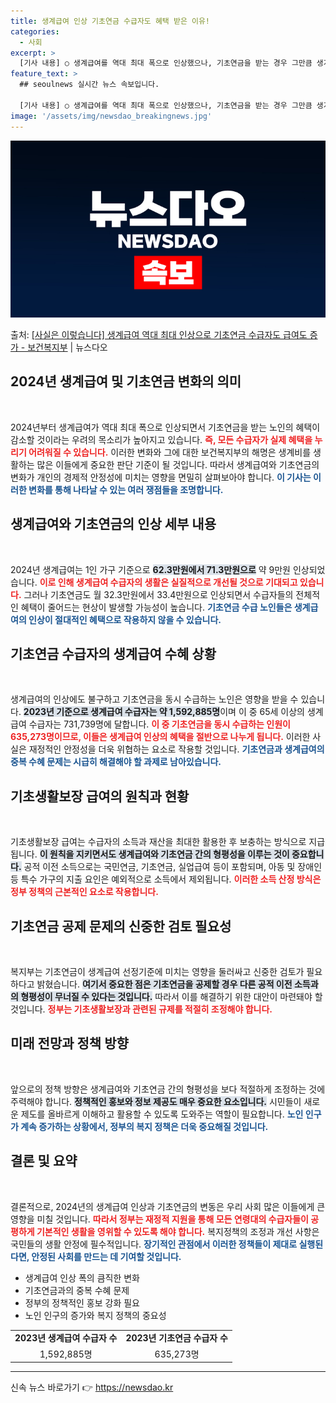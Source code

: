 ```yaml
---
title: 생계급여 인상 기초연금 수급자도 혜택 받은 이유!
categories:
  - 사회
excerpt: >
  [기사 내용] ○ 생계급여를 역대 최대 폭으로 인상했으나, 기초연금을 받는 경우 그만큼 생계급여가 줄어들어 …
feature_text: >
  ## seoulnews 실시간 뉴스 속보입니다.

  [기사 내용] ○ 생계급여를 역대 최대 폭으로 인상했으나, 기초연금을 받는 경우 그만큼 생계급여가 줄어들어 …
image: '/assets/img/newsdao_breakingnews.jpg'
---
```


![뉴스다오 속보](/assets/img/newsdao_breakingnews.jpg)

<p>출처: <a href="https://newsdao.kr/1780" rel="dofollow">[사실은 이렇습니다] 생계급여 역대 최대 인상으로 기초연금 수급자도 급여도 증가 - 보건복지부</a> | 뉴스다오</p>

<h2 data-ke-size="size26">2024년 생계급여 및 기초연금 변화의 의미</h2>

<p data-ke-size="size16">&nbsp;</p>

2024년부터 생계급여가 역대 최대 폭으로 인상되면서 기초연금을 받는 노인의 혜택이 감소할 것이라는 우려의 목소리가 높아지고 있습니다. <b><span style="color: #ee2323;">즉, 모든 수급자가 실제 혜택을 누리기 어려워질 수 있습니다.</span></b> 이러한 변화와 그에 대한 보건복지부의 해명은 생계비를 생활하는 많은 이들에게 중요한 판단 기준이 될 것입니다. 따라서 생계급여와 기초연금의 변화가 개인의 경제적 안정성에 미치는 영향을 면밀히 살펴보아야 합니다. <b><span style="color: #1a5490;">이 기사는 이러한 변화를 통해 나타날 수 있는 여러 쟁점들을 조명합니다.</span></b>

<h2 data-ke-size="size26">생계급여와 기초연금의 인상 세부 내용</h2>

<p data-ke-size="size16">&nbsp;</p>

2024년 생계급여는 1인 가구 기준으로 <b><span style="background-color: #21538527;">62.3만원에서 71.3만원으로</span></b> 약 9만원 인상되었습니다. <b><span style="color: #ee2323;">이로 인해 생계급여 수급자의 생활은 실질적으로 개선될 것으로 기대되고 있습니다.</span></b> 그러나 기초연금도 월 32.3만원에서 33.4만원으로 인상되면서 수급자들의 전체적인 혜택이 줄어드는 현상이 발생할 가능성이 높습니다. <b><span style="color: #1a5490;">기초연금 수급 노인들은 생계급여의 인상이 절대적인 혜택으로 작용하지 않을 수 있습니다.</span></b>

<h2 data-ke-size="size26">기초연금 수급자의 생계급여 수혜 상황</h2>

<p data-ke-size="size16">&nbsp;</p>

생계급여의 인상에도 불구하고 기초연금을 동시 수급하는 노인은 영향을 받을 수 있습니다. <b><span style="background-color: #21538527;">2023년 기준으로 생계급여 수급자는 약 1,592,885명</span></b>이며 이 중 65세 이상의 생계급여 수급자는 731,739명에 달합니다. <b><span style="color: #ee2323;">이 중 기초연금을 동시 수급하는 인원이 635,273명이므로, 이들은 생계급여 인상의 혜택을 절반으로 나누게 됩니다.</span></b> 이러한 사실은 재정적인 안정성을 더욱 위협하는 요소로 작용할 것입니다. <b><span style="color: #1a5490;">기초연금과 생계급여의 중복 수혜 문제는 시급히 해결해야 할 과제로 남아있습니다.</span></b>

<h2 data-ke-size="size26">기초생활보장 급여의 원칙과 현황</h2>

<p data-ke-size="size16">&nbsp;</p>

기초생활보장 급여는 수급자의 소득과 재산을 최대한 활용한 후 보충하는 방식으로 지급됩니다. <b><span style="background-color: #21538527;">이 원칙을 지키면서도 생계급여와 기초연금 간의 형평성을 이루는 것이 중요합니다.</span></b> 공적 이전 소득으로는 국민연금, 기초연금, 실업급여 등이 포함되며, 아동 및 장애인 등 특수 가구의 지출 요인은 예외적으로 소득에서 제외됩니다. <b><span style="color: #ee2323;">이러한 소득 산정 방식은 정부 정책의 근본적인 요소로 작용합니다.</span></b>

<h2 data-ke-size="size26">기초연금 공제 문제의 신중한 검토 필요성</h2>

<p data-ke-size="size16">&nbsp;</p>

복지부는 기초연금이 생계급여 선정기준에 미치는 영향을 둘러싸고 신중한 검토가 필요하다고 밝혔습니다. <b><span style="background-color: #21538527;">여기서 중요한 점은 기초연금을 공제할 경우 다른 공적 이전 소득과의 형평성이 무너질 수 있다는 것입니다.</span></b> 따라서 이를 해결하기 위한 대안이 마련돼야 할 것입니다. <b><span style="color: #ee2323;">정부는 기초생활보장과 관련된 규제를 적절히 조정해야 합니다.</span></b>

<h2 data-ke-size="size26">미래 전망과 정책 방향</h2>

<p data-ke-size="size16">&nbsp;</p>

앞으로의 정책 방향은 생계급여와 기초연금 간의 형평성을 보다 적절하게 조정하는 것에 주력해야 합니다. <b><span style="background-color: #21538527;">정책적인 홍보와 정보 제공도 매우 중요한 요소입니다.</span></b> 시민들이 새로운 제도를 올바르게 이해하고 활용할 수 있도록 도와주는 역할이 필요합니다. <b><span style="color: #1a5490;">노인 인구가 계속 증가하는 상황에서, 정부의 복지 정책은 더욱 중요해질 것입니다.</span></b>

<h2 data-ke-size="size26">결론 및 요약</h2>

<p data-ke-size="size16">&nbsp;</p>

결론적으로, 2024년의 생계급여 인상과 기초연금의 변동은 우리 사회 많은 이들에게 큰 영향을 미칠 것입니다. <b><span style="color: #ee2323;">따라서 정부는 재정적 지원을 통해 모든 연령대의 수급자들이 공평하게 기본적인 생활을 영위할 수 있도록 해야 합니다.</span></b> 복지정책의 조정과 개선 사항은 국민들의 생활 안정에 필수적입니다. <b><span style="color: #1a5490;">장기적인 관점에서 이러한 정책들이 제대로 실행된다면, 안정된 사회를 만드는 데 기여할 것입니다.</span></b>

<p data-ke-size="size16"></p>

<ul>
    <li>생계급여 인상 폭의 큼직한 변화</li>
    <li>기초연금과의 중복 수혜 문제</li>
    <li>정부의 정책적인 홍보 강화 필요</li>
    <li>노인 인구의 증가와 복지 정책의 중요성</li>
</ul>

<p data-ke-size="size16"></p>

<table style="width: 100%;">
    <tr>
        <td style="text-align: center; height: 17px;"><b>2023년 생계급여 수급자 수</b></td>
        <td style="text-align: center; height: 17px;"><b>2023년 기초연금 수급자 수</b></td>
    </tr>
    <tr>
        <td style="text-align: center; height: 17px;">1,592,885명</td>
        <td style="text-align: center; height: 17px;">635,273명</td>
    </tr>
</table>

<hr/> 

신속 뉴스 바로가기 👉 <a href="https://newsdao.kr" rel="dofollow">https://newsdao.kr</a>


